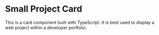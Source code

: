 # Small Project Card

This is a card component built with TypeScript. It is best used to display a web project within a developer portfolio.
